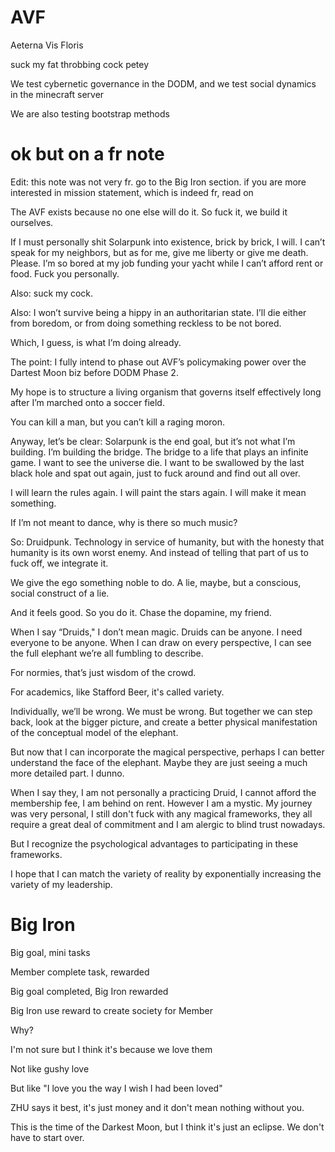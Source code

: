 # AVF
Aeterna Vis Floris


suck my fat throbbing cock petey

We test cybernetic governance in the DODM, and we test social dynamics in the minecraft server

We are also testing bootstrap methods

# ok but on a fr note
Edit: this note was not very fr. go to the Big Iron section. if you are more interested in mission statement, which is indeed fr, read on

The AVF exists because no one else will do it. So fuck it, we build it ourselves.

If I must personally shit Solarpunk into existence, brick by brick, I will. I can’t speak for my neighbors, but as for me, give me liberty or give me death. Please. I’m so bored at my job funding your yacht while I can’t afford rent or food. Fuck you personally.

Also: suck my cock.

Also: I won’t survive being a hippy in an authoritarian state. I’ll die either from boredom, or from doing something reckless to be not bored.

Which, I guess, is what I’m doing already.

The point: I fully intend to phase out AVF’s policymaking power over the Dartest Moon biz before DODM Phase 2.

My hope is to structure a living organism that governs itself effectively long after I’m marched onto a soccer field.

You can kill a man, but you can’t kill a raging moron.

Anyway, let’s be clear: Solarpunk is the end goal, but it’s not what I’m building. I’m building the bridge. The bridge to a life that plays an infinite game. I want to see the universe die. I want to be swallowed by the last black hole and spat out again, just to fuck around and find out all over.

I will learn the rules again.
I will paint the stars again.
I will make it mean something.

If I’m not meant to dance, why is there so much music?

So: Druidpunk. Technology in service of humanity, but with the honesty that humanity is its own worst enemy. And instead of telling that part of us to fuck off, we integrate it.

We give the ego something noble to do. A lie, maybe, but a conscious, social construct of a lie.

And it feels good. So you do it. Chase the dopamine, my friend.

When I say “Druids," I don’t mean magic. Druids can be anyone. I need everyone to be anyone. When I can draw on every perspective, I can see the full elephant we’re all fumbling to describe.

For normies, that’s just wisdom of the crowd.

For academics, like Stafford Beer, it's called variety.

Individually, we’ll be wrong. We must be wrong. But together we can step back, look at the bigger picture, and create a better physical manifestation of the conceptual model of the elephant.

But now that I can incorporate the magical perspective, perhaps I can better understand the face of the elephant. Maybe they are just seeing a much more detailed part. I dunno.

When I say they, I am not personally a practicing Druid, I cannot afford the membership fee, I am behind on rent. However I am a mystic. My journey was very personal, I still don't fuck with any magical frameworks, they all require a great deal of commitment and I am alergic to blind trust nowadays.

But I recognize the psychological advantages to participating in these frameworks.

I hope that I can match the variety of reality by exponentially increasing the variety of my leadership.

# Big Iron

Big goal, mini tasks

Member complete task, rewarded

Big goal completed, Big Iron rewarded

Big Iron use reward to create society for Member

Why?

I'm not sure but I think it's because we love them

Not like gushy love

But like "I love you the way I wish I had been loved"

ZHU says it best, it's just money and it don't mean nothing without you.

This is the time of the Darkest Moon, but I think it's just an eclipse. We don't have to start over.